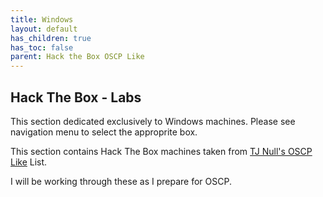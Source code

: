 ```yaml
---
title: Windows
layout: default
has_children: true
has_toc: false
parent: Hack the Box OSCP Like
---
```


## Hack The Box - Labs

This section dedicated exclusively to Windows machines. Please see navigation menu to select the approprite box.

This section contains Hack The Box machines taken from [TJ Null's OSCP Like](https://docs.google.com/spreadsheets/d/1dwSMIAPIam0PuRBkCiDI88pU3yzrqqHkDtBngUHNCw8/edit#gid=1839402159) List.

I will be working through these as I prepare for OSCP.
